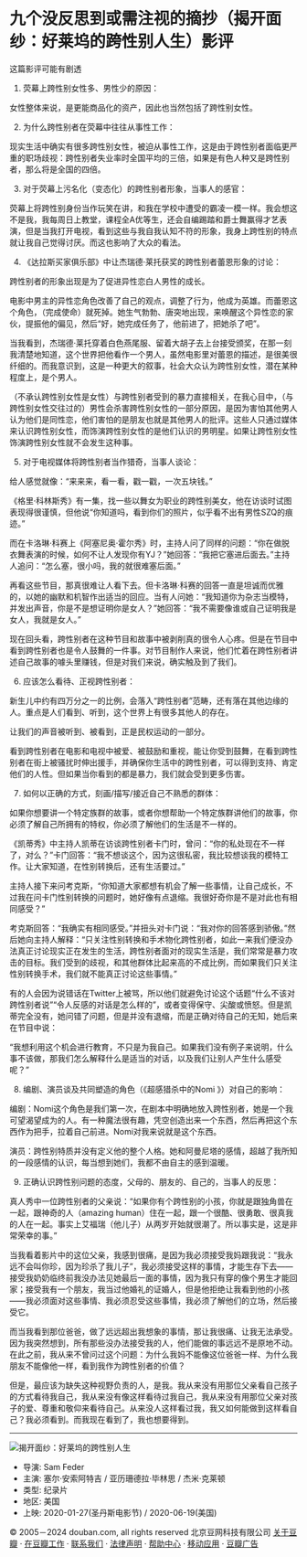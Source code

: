# 九个没反思到或需注视的摘抄（揭开面纱：好莱坞的跨性别人生）影评

这篇影评可能有剧透

1. 荧幕上跨性别女性多、男性少的原因：

女性整体来说，是更能商品化的资产，因此也当然包括了跨性别女性。

2. 为什么跨性别者在荧幕中往往从事性工作：

现实生活中确实有很多跨性别女性，被迫从事性工作，这是由于跨性别者面临更严重的职场歧视：跨性别者失业率时全国平均的三倍，如果是有色人种又是跨性别者，那么将是全国的四倍。

3. 对于荧幕上污名化（变态化）的跨性别者形象，当事人的感官：

荧幕上将跨性别身份当作玩笑在讲，和我在学校中遭受的霸凌一模一样。我会想这不是我，我每周日上教堂，课程全A优等生，还会自编踢踏和爵士舞赢得才艺表演，但是当我打开电视，看到这些与我自我认知不符的形象，我身上跨性别的特点就让我自己觉得讨厌。而这也影响了大众的看法。

4. 《达拉斯买家俱乐部》中让杰瑞德·莱托获奖的跨性别者蕾恩形象的讨论：

跨性别者的形象出现是为了促进异性恋白人男性的成长。

电影中男主的异性恋角色改善了自己的观点，调整了行为，他成为英雄。而蕾恩这个角色，（完成使命）就死掉。她生气勃勃、唐突地出现，来唤醒这个异性恋的家伙，提振他的偏见，然后“好，她完成任务了，他前进了，把她杀了吧”。

当我看到，杰瑞德·莱托穿着白色燕尾服、留着大胡子去上台接受颁奖，在那一刻我清楚地知道，这个世界把他看作一个男人，虽然电影里对蕾恩的描述，是很美很纤细的。而我意识到，这是一种更大的叙事，社会大众认为跨性别女性，潜在某种程度上，是个男人。

（不承认跨性别女性是女性）与跨性别者受到的暴力直接相关，在我心目中，（与跨性别女性交往过的）男性会杀害跨性别女性的一部分原因，是因为害怕其他男人认为他们是同性恋，他们害怕的是朋友也就是其他男人的批评。这些人只通过媒体来认识跨性别女性，而饰演跨性别女性的是他们认识的男明星。如果让跨性别女性饰演跨性别女性就不会发生这种事。

5. 对于电视媒体将跨性别者当作猎奇，当事人谈论：

给人感觉就像：“来来来，看一看，戳一戳，一次五块钱。”

《格里·科林斯秀》有一集，找一些以舞女为职业的跨性别美女，他在访谈时试图表现得很谨慎，但他说“你知道吗，看到你们的照片，似乎看不出有男性SZQ的痕迹。”

而在卡洛琳·科赛上《阿塞尼奥·霍尔秀》时，主持人问了同样的问题：“你在做脱衣舞表演的时候，如何不让人发现你有YJ？”她回答：“我把它塞进后面去。”主持人追问：“怎么塞，很小吗，我的就很难塞后面。”

再看这些节目，那真很难让人看下去。但卡洛琳·科赛的回答一直是坦诚而优雅的，以她的幽默和机智作出适当的回应。当有人问她：“我知道你为杂志当模特，并发出声音，你是不是想证明你是女人？”她回答：“我不需要像谁或自己证明我是女人，我就是女人。”

现在回头看，跨性别者在这种节目和故事中被剥削真的很令人心疼。但是在节目中看到跨性别者也是令人鼓舞的一件事。对节目制作人来说，他们忙着在跨性别者讲述自己故事的噱头里赚钱，但是对我们来说，确实触及到了我们。

6. 应该怎么看待、正视跨性别者：

新生儿中约有四万分之一的比例，会落入“跨性别者”范畴，还有落在其他边缘的人。重点是人们看到、听到，这个世界上有很多其他人的存在。

让我们的声音被听到、被看到，正是民权运动的一部分。

看到跨性别者在电影和电视中被爱、被鼓励和重视，能让你受到鼓舞，在看到跨性别者在街上被骚扰时伸出援手，并确保你生活中的跨性别者，可以得到支持、肯定他们的人性。但如果当你看到的都是暴力，我们就会受到更多伤害。

7. 如何以正确的方式，刻画/描写/接近自己不熟悉的群体：

如果你想要讲一个特定族群的故事，或者你想帮助一个特定族群讲他们的故事，你必须了解自己所拥有的特权，你必须了解他们的生活是不一样的。

《凯蒂秀》中主持人凯蒂在访谈跨性别者卡门时，曾问：“你的私处现在不一样了，对么？”卡门回答：“我不想谈这个，因为这很私密，我比较想谈我的模特工作。让大家知道，在性别转换后，还有生活要过。”

主持人接下来问考克斯，“你知道大家都想有机会了解一些事情，让自己成长，不过我在问卡门性别转换的问题时，她好像有点退缩。我很好奇你是不是对此也有相同感受？”

考克斯回答：“我确实有相同感受。”并扭头对卡门说：“我对你的回答感到骄傲。”然后她向主持人解释：“只关注性别转换和手术物化跨性别者，如此一来我们便没办法真正讨论现实正在发生的生活，跨性别者面对的现实生活是，我们常常是暴力攻击的目标。我们受到的歧视，和其他群体比起来高的不成比例，而如果我们只关注性别转换手术，我们就不能真正讨论这些事情。”

有的人会因为说错话在Twitter上被骂，所以他们就避免讨论这个话题“什么不该对跨性别者说”“令人反感的对话是怎么样的”，或者变得保守、尖酸或愤怒。但是凯蒂完全没有，她问错了问题，但是并没有退缩，而是正确对待自己的无知，她后来在节目中说：

“我想利用这个机会进行教育，不只是为我自己。如果我们没有例子来说明，什么事不该做，那我们怎么解释什么是适当的对话，以及我们让别人产生什么感受呢？”

8. 编剧、演员谈及共同塑造的角色（《超感猎杀中的Nomi 》）对自己的影响：

编剧：Nomi这个角色是我们第一次，在剧本中明确地放入跨性别者，她是一个我可望渴望成为的人。有一种魔法很有趣，凭空创造出来一个东西，然后再把这个东西作为把手，拉着自己前进。Nomi对我来说就是这个东西。

演员：跨性别特质并没有定义他的整个人格。她和阿曼尼塔的感情，超越了我所知的一段感情的认识，每当想到她们，我都不由自主的感到温暖。

9. 正确认识跨性别问题的态度，父母的、朋友的、自己的，当事人的反思：

真人秀中一位跨性别者的父亲说：“如果你有个跨性别的小孩，你就是跟独角兽在一起，跟神奇的人（amazing human）住在一起，跟一个很酷、很勇敢、很真我的人在一起。事实上艾福瑞（他儿子）从两岁开始就很潮了。所以事实是，这是非常荣幸的事。”

当我看着影片中的这位父亲，我感到很痛，是因为我必须接受我妈跟我说：“我永远不会叫你珍，因为珍杀了我儿子”，我必须接受这样的事情，才能生存下去——接受我奶奶临终前我没办法见她最后一面的事情，因为我只有穿的像个男生才能回家；接受我有一个朋友，我当过他婚礼的证婚人，但是他拒绝让我看到他的小孩——我必须面对这些事情、我必须忍受这些事情，我必须了解他们的立场，然后接受它。

而当我看到那位爸爸，做了远远超出我想象的事情，那让我很痛、让我无法承受。因为我突然想到，所有那些没办法接受我的人，他们能做的事远远不是原地不动。在此之前，我从来不曾问过这个问题：为什么我妈不能像这位爸爸一样、为什么我朋友不能像他一样，看到我作为跨性别者的价值？

但是，最应该为缺失这种视野负责的人，是我。我从来没有用那位父亲看自己孩子的方式看待我自己，我从来没有像这样看待过我自己，我从来没有用那位父亲对孩子的爱、尊重和敬仰来看待自己。从来没人这样看过我，我又如何能做到这样看自己？我必须看到。而我现在看到了，我也想要得到。

---

![揭开面纱：好莱坞的跨性别人生](https://img3.doubanio.com/view/photo/s_ratio_poster/public/p2592980482.webp)

- 导演: Sam Feder
- 主演: 塞尔·安索阿特吉 / 亚历珊德拉·毕林思 / 杰米·克莱顿
- 类型: 纪录片
- 地区: 美国
- 上映: 2020-01-27(圣丹斯电影节) / 2020-06-19(美国)

© 2005－2024 douban.com, all rights reserved 北京豆网科技有限公司 [关于豆瓣](https://www.douban.com/about) · [在豆瓣工作](https://www.douban.com/jobs) · [联系我们](https://www.douban.com/about?topic=contactus) · [法律声明](https://www.douban.com/about/legal) · [帮助中心](https://help.douban.com/?app=movie) · [移动应用](https://www.douban.com/doubanapp/) · [豆瓣广告](https://www.douban.com/partner/)
<!-- tcd_original_link https://m.douban.com/movie/review/12932553/ -->
